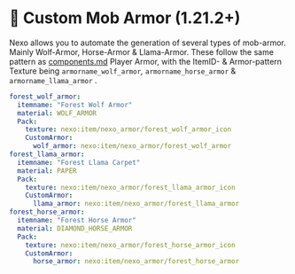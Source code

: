 # 🐴 Custom Mob Armor (1.21.2+)

Nexo allows you to automate the generation of several types of mob-armor.\
Mainly Wolf-Armor, Horse-Armor & Llama-Armor. These follow the same pattern as [components.md](../custom-armors/components.md "mention") Player Armor, with the ItemID- & Armor-pattern Texture being `armorname_wolf_armor`_,_ `armorname_horse_armor` & `armorname_llama_armor` .

```yaml
forest_wolf_armor:
  itemname: "Forest Wolf Armor"
  material: WOLF_ARMOR
  Pack:
    texture: nexo:item/nexo_armor/forest_wolf_armor_icon
    CustomArmor:
      wolf_armor: nexo:item/nexo_armor/forest_wolf_armor
forest_llama_armor:
  itemname: "Forest Llama Carpet"
  material: PAPER
  Pack:
    texture: nexo:item/nexo_armor/forest_llama_armor_icon
    CustomArmor:
      llama_armor: nexo:item/nexo_armor/forest_llama_armor
forest_horse_armor:
  itemname: "Forest Horse Armor"
  material: DIAMOND_HORSE_ARMOR
  Pack:
    texture: nexo:item/nexo_armor/forest_horse_armor_icon
    CustomArmor:
      horse_armor: nexo:item/nexo_armor/forest_horse_armor
```

